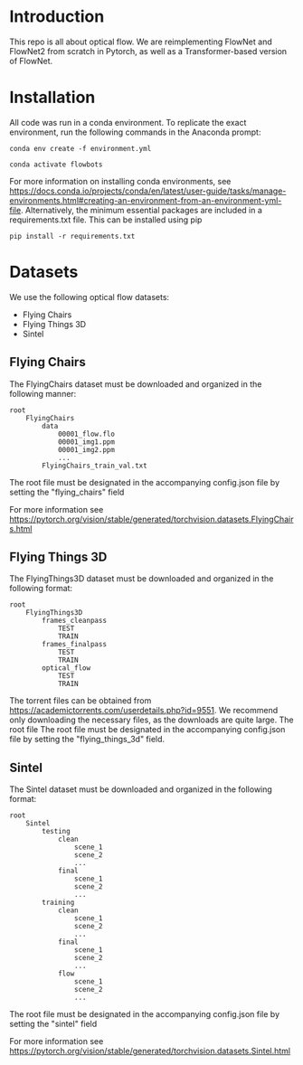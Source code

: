 # Introduction
This repo is all about optical flow. We are reimplementing FlowNet and FlowNet2 from scratch in Pytorch, as well as a Transformer-based version of FlowNet.
# Installation
All code was run in a conda environment. To replicate the exact environment, run the following commands in the Anaconda prompt:

    conda env create -f environment.yml

    conda activate flowbots

For more information on installing conda environments, see https://docs.conda.io/projects/conda/en/latest/user-guide/tasks/manage-environments.html#creating-an-environment-from-an-environment-yml-file. Alternatively, the minimum essential packages are included in a requirements.txt file. This can be installed using pip

    pip install -r requirements.txt

# Datasets

We use the following optical flow datasets:

- Flying Chairs
- Flying Things 3D
- Sintel

## Flying Chairs

The FlyingChairs dataset must be downloaded and organized in the following manner:

    root
        FlyingChairs
            data
                00001_flow.flo
                00001_img1.ppm
                00001_img2.ppm
                ...
            FlyingChairs_train_val.txt

The root file must be designated in the accompanying config.json file by setting the "flying_chairs" field

For more information see https://pytorch.org/vision/stable/generated/torchvision.datasets.FlyingChairs.html


## Flying Things 3D

The FlyingThings3D dataset must be downloaded and organized in the following format:

    root
        FlyingThings3D
            frames_cleanpass
                TEST
                TRAIN
            frames_finalpass
                TEST
                TRAIN
            optical_flow
                TEST
                TRAIN

The torrent files can be obtained from https://academictorrents.com/userdetails.php?id=9551. We recommend only downloading the necessary files, as the downloads are quite large. The root file The root file must be designated in the accompanying config.json file by setting the "flying_things_3d" field. 


## Sintel

The Sintel dataset must be downloaded and organized in the following format:

    root
        Sintel
            testing
                clean
                    scene_1
                    scene_2
                    ...
                final
                    scene_1
                    scene_2
                    ...
            training
                clean
                    scene_1
                    scene_2
                    ...
                final
                    scene_1
                    scene_2
                    ...
                flow
                    scene_1
                    scene_2
                    ...


The root file must be designated in the accompanying config.json file by setting the "sintel" field

For more information see https://pytorch.org/vision/stable/generated/torchvision.datasets.Sintel.html